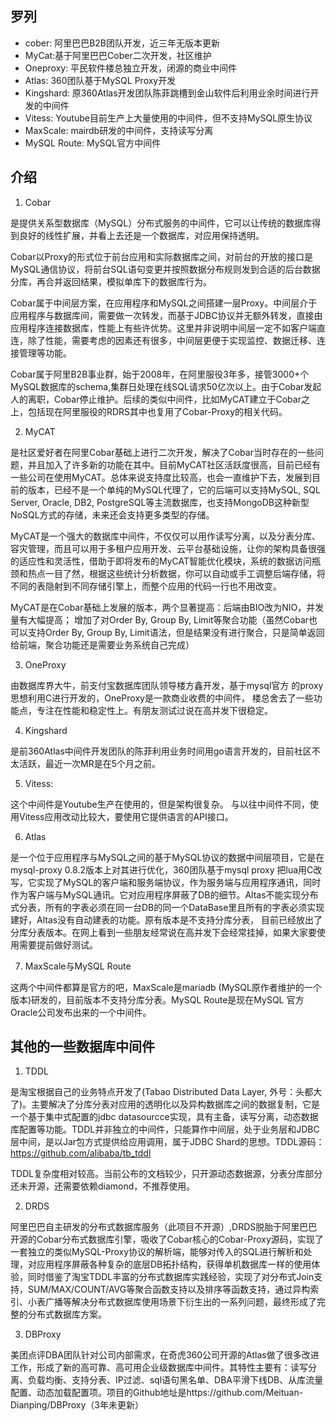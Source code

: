 
## 罗列

- cober: 阿里巴巴B2B团队开发，近三年无版本更新
- MyCat:基于阿里巴巴Cober二次开发，社区维护
- Oneproxy: 平民软件楼总独立开发，闭源的商业中间件
- Atlas: 360团队基于MySQL Proxy开发
- Kingshard: 原360Atlas开发团队陈菲跳槽到金山软件后利用业余时间进行开发的中间件
- Vitess: Youtube目前生产上大量使用的中间件，但不支持MySQL原生协议
- MaxScale: mairdb研发的中间件，支持读写分离
- MySQL Route: MySQL官方中间件


## 介绍

1. Cobar

是提供关系型数据库（MySQL）分布式服务的中间件，它可以让传统的数据库得到良好的线性扩展，并看上去还是一个数据库，对应用保持透明。

Cobar以Proxy的形式位于前台应用和实际数据库之间，对前台的开放的接口是MySQL通信协议，将前台SQL语句变更并按照数据分布规则发到合适的后台数据分库，再合并返回结果，模拟单库下的数据库行为。

Cobar属于中间层方案，在应用程序和MySQL之间搭建一层Proxy。中间层介于应用程序与数据库间，需要做一次转发，而基于JDBC协议并无额外转发，直接由应用程序连接数据库，性能上有些许优势。这里并非说明中间层一定不如客户端直连，除了性能，需要考虑的因素还有很多，中间层更便于实现监控、数据迁移、连接管理等功能。

Cobar属于阿里B2B事业群，始于2008年，在阿里服役3年多，接管3000+个MySQL数据库的schema,集群日处理在线SQL请求50亿次以上。由于Cobar发起人的离职，Cobar停止维护。后续的类似中间件，比如MyCAT建立于Cobar之上，包括现在阿里服役的RDRS其中也复用了Cobar-Proxy的相关代码。
 
2. MyCAT

是社区爱好者在阿里Cobar基础上进行二次开发，解决了Cobar当时存在的一些问题，并且加入了许多新的功能在其中。目前MyCAT社区活跃度很高，目前已经有一些公司在使用MyCAT。总体来说支持度比较高，也会一直维护下去，发展到目前的版本，已经不是一个单纯的MySQL代理了，它的后端可以支持MySQL, SQL Server, Oracle, DB2, PostgreSQL等主流数据库，也支持MongoDB这种新型NoSQL方式的存储，未来还会支持更多类型的存储。

MyCAT是一个强大的数据库中间件，不仅仅可以用作读写分离，以及分表分库、容灾管理，而且可以用于多租户应用开发、云平台基础设施，让你的架构具备很强的适应性和灵活性，借助于即将发布的MyCAT智能优化模块，系统的数据访问瓶颈和热点一目了然，根据这些统计分析数据，你可以自动或手工调整后端存储，将不同的表隐射到不同存储引擎上，而整个应用的代码一行也不用改变。

MyCAT是在Cobar基础上发展的版本，两个显著提高：后端由BIO改为NIO，并发量有大幅提高； 增加了对Order By, Group By, Limit等聚合功能（虽然Cobar也可以支持Order By, Group By, Limit语法，但是结果没有进行聚合，只是简单返回给前端，聚合功能还是需要业务系统自己完成）

3. OneProxy

由数据库界大牛，前支付宝数据库团队领导楼方鑫开发，基于mysql官方 的proxy思想利用C进行开发的，OneProxy是一款商业收费的中间件， 楼总舍去了一些功能点，专注在性能和稳定性上。有朋友测试过说在高并发下很稳定。

4. Kingshard

是前360Atlas中间件开发团队的陈菲利用业务时间用go语言开发的，目前社区不太活跃，最近一次MR是在5个月之前。

5. Vitess:

这个中间件是Youtube生产在使用的，但是架构很复杂。 与以往中间件不同，使用Vitess应用改动比较大，要使用它提供语言的API接口。

6. Atlas

是一个位于应用程序与MySQL之间的基于MySQL协议的数据中间层项目，它是在mysql-proxy 0.8.2版本上对其进行优化，360团队基于mysql proxy 把lua用C改写，它实现了MySQL的客户端和服务端协议，作为服务端与应用程序通讯，同时作为客户端与MySQL通讯。它对应用程序屏蔽了DB的细节。Altas不能实现分布式分表，所有的字表必须在同一台DB的同一个DataBase里且所有的字表必须实现建好，Altas没有自动建表的功能。原有版本是不支持分库分表， 目前已经放出了分库分表版本。在网上看到一些朋友经常说在高并发下会经常挂掉，如果大家要使用需要提前做好测试。
 
7. MaxScale与MySQL Route

这两个中间件都算是官方的吧，MaxScale是mariadb (MySQL原作者维护的一个版本)研发的，目前版本不支持分库分表。MySQL Route是现在MySQL 官方Oracle公司发布出来的一个中间件。


## 其他的一些数据库中间件

1. TDDL

是淘宝根据自己的业务特点开发了(Tabao Distributed Data Layer, 外号：头都大了)。主要解决了分库分表对应用的透明化以及异构数据库之间的数据复制，它是一个基于集中式配置的jdbc datasourcce实现，具有主备，读写分离，动态数据库配置等功能。TDDL并非独立的中间件，只能算作中间层，处于业务层和JDBC层中间，是以Jar包方式提供给应用调用，属于JDBC Shard的思想。TDDL源码：https://github.com/alibaba/tb_tddl 

TDDL复杂度相对较高。当前公布的文档较少，只开源动态数据源，分表分库部分还未开源，还需要依赖diamond，不推荐使用。

2. DRDS

阿里巴巴自主研发的分布式数据库服务（此项目不开源）,DRDS脱胎于阿里巴巴开源的Cobar分布式数据库引擎，吸收了Cobar核心的Cobar-Proxy源码，实现了一套独立的类似MySQL-Proxy协议的解析端，能够对传入的SQL进行解析和处理，对应用程序屏蔽各种复杂的底层DB拓扑结构，获得单机数据库一样的使用体验，同时借鉴了淘宝TDDL丰富的分布式数据库实践经验，实现了对分布式Join支持，SUM/MAX/COUNT/AVG等聚合函数支持以及排序等函数支持，通过异构索引、小表广播等解决分布式数据库使用场景下衍生出的一系列问题，最终形成了完整的分布式数据库方案。

3. DBProxy

美团点评DBA团队针对公司内部需求，在奇虎360公司开源的Atlas做了很多改进工作，形成了新的高可靠、高可用企业级数据库中间件。其特性主要有：读写分离、负载均衡、支持分表、IP过滤、sql语句黑名单、DBA平滑下线DB、从库流量配置、动态加载配置项。项目的Github地址是https://github.com/Meituan-Dianping/DBProxy（3年未更新）